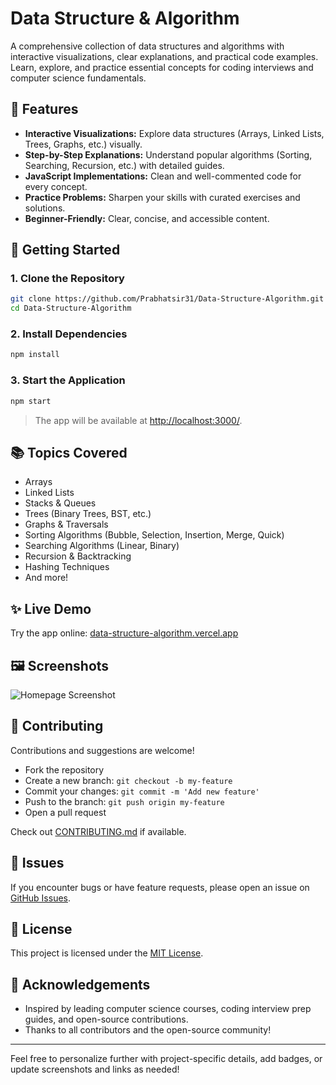 # Data Structure & Algorithm

A comprehensive collection of data structures and algorithms with interactive visualizations, clear explanations, and practical code examples. Learn, explore, and practice essential concepts for coding interviews and computer science fundamentals.

## 🌟 Features

- **Interactive Visualizations:** Explore data structures (Arrays, Linked Lists, Trees, Graphs, etc.) visually.
- **Step-by-Step Explanations:** Understand popular algorithms (Sorting, Searching, Recursion, etc.) with detailed guides.
- **JavaScript Implementations:** Clean and well-commented code for every concept.
- **Practice Problems:** Sharpen your skills with curated exercises and solutions.
- **Beginner-Friendly:** Clear, concise, and accessible content.

## 🚀 Getting Started

### 1. Clone the Repository

```bash
git clone https://github.com/Prabhatsir31/Data-Structure-Algorithm.git
cd Data-Structure-Algorithm
```

### 2. Install Dependencies

```bash
npm install
```

### 3. Start the Application

```bash
npm start
```

> The app will be available at [http://localhost:3000/](http://localhost:3000/).

## 📚 Topics Covered

- Arrays
- Linked Lists
- Stacks & Queues
- Trees (Binary Trees, BST, etc.)
- Graphs & Traversals
- Sorting Algorithms (Bubble, Selection, Insertion, Merge, Quick)
- Searching Algorithms (Linear, Binary)
- Recursion & Backtracking
- Hashing Techniques
- And more!

## ✨ Live Demo

Try the app online: [data-structure-algorithm.vercel.app](https://data-structure-algorithm.vercel.app/)

## 🖼️ Screenshots

<!-- Replace with actual image links -->
![Homepage Screenshot](link-to-screenshot)

## 🤝 Contributing

Contributions and suggestions are welcome!

- Fork the repository
- Create a new branch: `git checkout -b my-feature`
- Commit your changes: `git commit -m 'Add new feature'`
- Push to the branch: `git push origin my-feature`
- Open a pull request

Check out [CONTRIBUTING.md](CONTRIBUTING.md) if available.

## 🐞 Issues

If you encounter bugs or have feature requests, please open an issue on [GitHub Issues](https://github.com/Prabhatsir31/Data-Structure-Algorithm/issues).

## 📄 License

This project is licensed under the [MIT License](LICENSE).

## 🙏 Acknowledgements

- Inspired by leading computer science courses, coding interview prep guides, and open-source contributions.
- Thanks to all contributors and the open-source community!

---

Feel free to personalize further with project-specific details, add badges, or update screenshots and links as needed!
